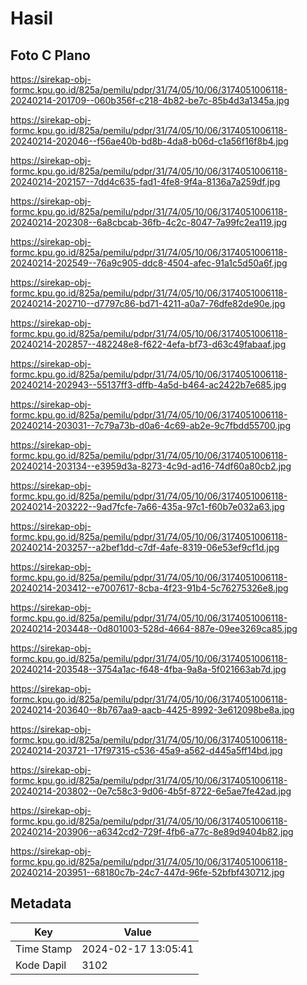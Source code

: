# Hasil

## Foto C Plano

https://sirekap-obj-formc.kpu.go.id/825a/pemilu/pdpr/31/74/05/10/06/3174051006118-20240214-201709--060b356f-c218-4b82-be7c-85b4d3a1345a.jpg

https://sirekap-obj-formc.kpu.go.id/825a/pemilu/pdpr/31/74/05/10/06/3174051006118-20240214-202046--f56ae40b-bd8b-4da8-b06d-c1a56f16f8b4.jpg

https://sirekap-obj-formc.kpu.go.id/825a/pemilu/pdpr/31/74/05/10/06/3174051006118-20240214-202157--7dd4c635-fad1-4fe8-9f4a-8136a7a259df.jpg

https://sirekap-obj-formc.kpu.go.id/825a/pemilu/pdpr/31/74/05/10/06/3174051006118-20240214-202308--6a8cbcab-36fb-4c2c-8047-7a99fc2ea119.jpg

https://sirekap-obj-formc.kpu.go.id/825a/pemilu/pdpr/31/74/05/10/06/3174051006118-20240214-202549--76a9c905-ddc8-4504-afec-91a1c5d50a6f.jpg

https://sirekap-obj-formc.kpu.go.id/825a/pemilu/pdpr/31/74/05/10/06/3174051006118-20240214-202710--d7797c86-bd71-4211-a0a7-76dfe82de90e.jpg

https://sirekap-obj-formc.kpu.go.id/825a/pemilu/pdpr/31/74/05/10/06/3174051006118-20240214-202857--482248e8-f622-4efa-bf73-d63c49fabaaf.jpg

https://sirekap-obj-formc.kpu.go.id/825a/pemilu/pdpr/31/74/05/10/06/3174051006118-20240214-202943--55137ff3-dffb-4a5d-b464-ac2422b7e685.jpg

https://sirekap-obj-formc.kpu.go.id/825a/pemilu/pdpr/31/74/05/10/06/3174051006118-20240214-203031--7c79a73b-d0a6-4c69-ab2e-9c7fbdd55700.jpg

https://sirekap-obj-formc.kpu.go.id/825a/pemilu/pdpr/31/74/05/10/06/3174051006118-20240214-203134--e3959d3a-8273-4c9d-ad16-74df60a80cb2.jpg

https://sirekap-obj-formc.kpu.go.id/825a/pemilu/pdpr/31/74/05/10/06/3174051006118-20240214-203222--9ad7fcfe-7a66-435a-97c1-f60b7e032a63.jpg

https://sirekap-obj-formc.kpu.go.id/825a/pemilu/pdpr/31/74/05/10/06/3174051006118-20240214-203257--a2bef1dd-c7df-4afe-8319-06e53ef9cf1d.jpg

https://sirekap-obj-formc.kpu.go.id/825a/pemilu/pdpr/31/74/05/10/06/3174051006118-20240214-203412--e7007617-8cba-4f23-91b4-5c76275326e8.jpg

https://sirekap-obj-formc.kpu.go.id/825a/pemilu/pdpr/31/74/05/10/06/3174051006118-20240214-203448--0d801003-528d-4664-887e-09ee3269ca85.jpg

https://sirekap-obj-formc.kpu.go.id/825a/pemilu/pdpr/31/74/05/10/06/3174051006118-20240214-203548--3754a1ac-f648-4fba-9a8a-5f021663ab7d.jpg

https://sirekap-obj-formc.kpu.go.id/825a/pemilu/pdpr/31/74/05/10/06/3174051006118-20240214-203640--8b767aa9-aacb-4425-8992-3e612098be8a.jpg

https://sirekap-obj-formc.kpu.go.id/825a/pemilu/pdpr/31/74/05/10/06/3174051006118-20240214-203721--17f97315-c536-45a9-a562-d445a5ff14bd.jpg

https://sirekap-obj-formc.kpu.go.id/825a/pemilu/pdpr/31/74/05/10/06/3174051006118-20240214-203802--0e7c58c3-9d06-4b5f-8722-6e5ae7fe42ad.jpg

https://sirekap-obj-formc.kpu.go.id/825a/pemilu/pdpr/31/74/05/10/06/3174051006118-20240214-203906--a6342cd2-729f-4fb6-a77c-8e89d9404b82.jpg

https://sirekap-obj-formc.kpu.go.id/825a/pemilu/pdpr/31/74/05/10/06/3174051006118-20240214-203951--68180c7b-24c7-447d-96fe-52bfbf430712.jpg


## Metadata

| Key        | Value               |
| ---------- | ------------------- |
| Time Stamp | 2024-02-17 13:05:41 |
| Kode Dapil | 3102                |




